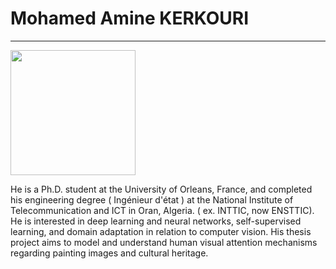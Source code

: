 

# Mohamed Amine KERKOURI
__________________________________________________________________________

<img src="https://media-exp1.licdn.com/dms/image/C4D03AQEmKuQgyQspAw/profile-displayphoto-shrink_800_800/0/1602593759284?e=1671062400&v=beta&t=c7pCbCJrHBrLCk0xAKqG1qM2IZTUlYz2tmV0auYooVc" width="200"/>

He is a Ph.D. student at the University of Orleans, France, and completed his engineering degree ( Ingénieur d'état ) at the National Institute of Telecommunication and ICT in Oran, Algeria. ( ex. INTTIC, now ENSTTIC). He is interested in deep learning and neural networks, self-supervised learning, and domain adaptation in relation to computer vision. His thesis project aims to model and understand human visual attention mechanisms regarding painting images and cultural heritage.



